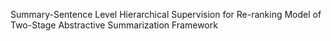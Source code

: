 Summary-Sentence Level Hierarchical Supervision for Re-ranking Model of Two-Stage Abstractive Summarization Framework
